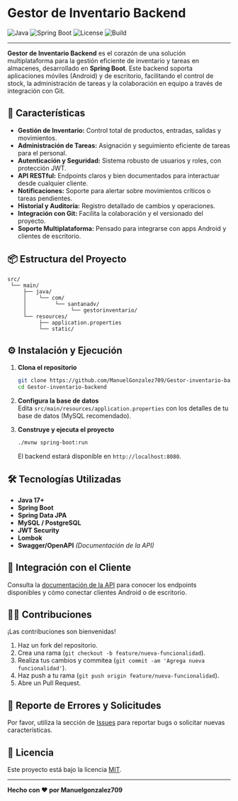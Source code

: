 # Gestor de Inventario Backend

![Java](https://img.shields.io/badge/language-Java-blue)
![Spring Boot](https://img.shields.io/badge/framework-SpringBoot-green)
![License](https://img.shields.io/github/license/SantanaDV/Gestor-inventario-backend)
![Build](https://img.shields.io/github/workflow/status/SantanaDV/Gestor-inventario-backend/CI?label=build)

---

**Gestor de Inventario Backend** es el corazón de una solución multiplataforma para la gestión eficiente de inventario y tareas en almacenes, desarrollado en **Spring Boot**. Este backend soporta aplicaciones móviles (Android) y de escritorio, facilitando el control de stock, la administración de tareas y la colaboración en equipo a través de integración con Git.

## 🚀 Características

- **Gestión de Inventario:** Control total de productos, entradas, salidas y movimientos.
- **Administración de Tareas:** Asignación y seguimiento eficiente de tareas para el personal.
- **Autenticación y Seguridad:** Sistema robusto de usuarios y roles, con protección JWT.
- **API RESTful:** Endpoints claros y bien documentados para interactuar desde cualquier cliente.
- **Notificaciones:** Soporte para alertar sobre movimientos críticos o tareas pendientes.
- **Historial y Auditoría:** Registro detallado de cambios y operaciones.
- **Integración con Git:** Facilita la colaboración y el versionado del proyecto.
- **Soporte Multiplataforma:** Pensado para integrarse con apps Android y clientes de escritorio.

## 📦 Estructura del Proyecto

```
src/
 └── main/
     ├── java/
     │    └── com/
     │         └── santanadv/
     │              └── gestorinventario/
     └── resources/
          ├── application.properties
          └── static/
```

## ⚙️ Instalación y Ejecución

1. **Clona el repositorio**
   ```bash
   git clone https://github.com/ManuelGonzalez709/Gestor-inventario-backend.git
   cd Gestor-inventario-backend
   ```

2. **Configura la base de datos**  
   Edita `src/main/resources/application.properties` con los detalles de tu base de datos (MySQL recomendado).

3. **Construye y ejecuta el proyecto**
   ```bash
   ./mvnw spring-boot:run
   ```
   El backend estará disponible en `http://localhost:8080`.

## 🛠️ Tecnologías Utilizadas

- **Java 17+**
- **Spring Boot**
- **Spring Data JPA**
- **MySQL / PostgreSQL**
- **JWT Security**
- **Lombok**
- **Swagger/OpenAPI** *(Documentación de la API)*

## 📲 Integración con el Cliente

Consulta la [documentación de la API](http://localhost:8080/swagger-ui/) para conocer los endpoints disponibles y cómo conectar clientes Android o de escritorio.

## 🧑‍💻 Contribuciones

¡Las contribuciones son bienvenidas!  
1. Haz un fork del repositorio.
2. Crea una rama (`git checkout -b feature/nueva-funcionalidad`).
3. Realiza tus cambios y commitea (`git commit -am 'Agrega nueva funcionalidad'`).
4. Haz push a tu rama (`git push origin feature/nueva-funcionalidad`).
5. Abre un Pull Request.

## 🐞 Reporte de Errores y Solicitudes

Por favor, utiliza la sección de [Issues](https://github.com/ManuelGonzalez709/Gestor-inventario-backend/issues) para reportar bugs o solicitar nuevas características.

## 📄 Licencia

Este proyecto está bajo la licencia [MIT](LICENSE).

---

**Hecho con ❤️ por Manuelgonzalez709**

```
